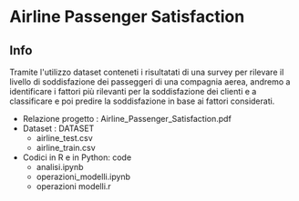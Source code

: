 # Airline Passenger Satisfaction

## Info
Tramite l'utilizzo dataset conteneti i risultatati di una survey per rilevare il livello di soddisfazione dei passeggeri 
di una compagnia aerea, andremo a identificare i fattori più rilevanti per la soddisfazione dei clienti e a classificare e poi 
predire la soddisfazione in base ai fattori considerati.

* Relazione progetto : Airline_Passenger_Satisfaction.pdf
* Dataset : DATASET
  * airline_test.csv
  * airline_train.csv
* Codici in R e in Python: code 
  * analisi.ipynb
  * operazioni_modelli.ipynb
  * operazioni modelli.r 


